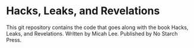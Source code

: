 # Hacks, Leaks, and Revelations

This git repository contains the code that goes along with the book Hacks, Leaks, and Revelations. Written by Micah Lee. Published by No Starch Press.
